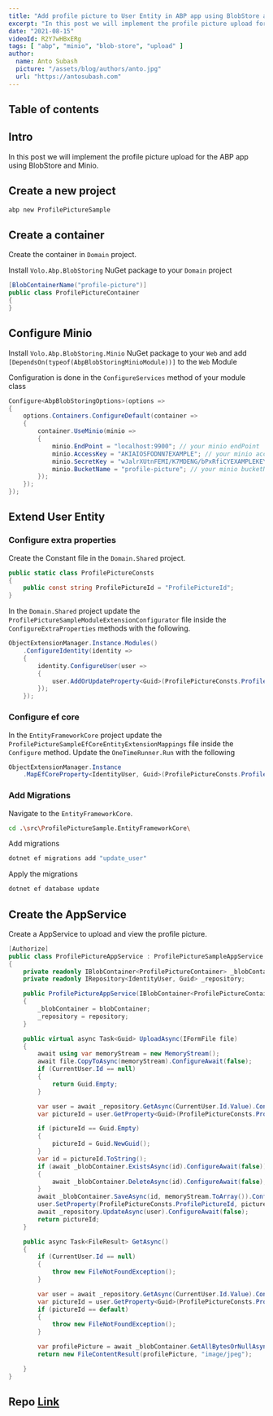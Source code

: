 ```yaml
---
title: "Add profile picture to User Entity in ABP app using BlobStore and Minio. Part 6"
excerpt: "In this post we will implement the profile picture upload for the ABP app using BlobStore and Minio."
date: "2021-08-15"
videoId: R2Y7wHBxERg
tags: [ "abp", "minio", "blob-store", "upload" ]
author:
  name: Anto Subash
  picture: "/assets/blog/authors/anto.jpg"
  url: "https://antosubash.com"
---
```

## Table of contents

## Intro

In this post we will implement the profile picture upload for the ABP app using BlobStore and Minio.

## Create a new project

```bash
abp new ProfilePictureSample
```

## Create a container

Create the container in `Domain` project.

Install `Volo.Abp.BlobStoring` NuGet package to your `Domain` project

```cs
[BlobContainerName("profile-picture")]
public class ProfilePictureContainer
{
}
```

## Configure Minio

Install `Volo.Abp.BlobStoring.Minio` NuGet package to your `Web` and add `[DependsOn(typeof(AbpBlobStoringMinioModule))]` to the `Web` Module

Configuration is done in the `ConfigureServices` method of your module class

```cs
Configure<AbpBlobStoringOptions>(options =>
{
    options.Containers.ConfigureDefault(container =>
    {
        container.UseMinio(minio =>
        {
            minio.EndPoint = "localhost:9900"; // your minio endPoint
            minio.AccessKey = "AKIAIOSFODNN7EXAMPLE"; // your minio accessKey
            minio.SecretKey = "wJalrXUtnFEMI/K7MDENG/bPxRfiCYEXAMPLEKEY"; // your minio secretKey
            minio.BucketName = "profile-picture"; // your minio bucketName
        });
    });
});
```

## Extend User Entity

### Configure extra properties

Create the Constant file in the `Domain.Shared` project.

```cs
public static class ProfilePictureConsts
{
    public const string ProfilePictureId = "ProfilePictureId";
}
```

In the `Domain.Shared` project update the `ProfilePictureSampleModuleExtensionConfigurator` file inside the `ConfigureExtraProperties` methods with the following.

```cs
ObjectExtensionManager.Instance.Modules()
    .ConfigureIdentity(identity =>
    {
        identity.ConfigureUser(user =>
        {
            user.AddOrUpdateProperty<Guid>(ProfilePictureConsts.ProfilePictureId);
        });
    });
```

### Configure ef core

In the `EntityFrameworkCore` project update the `ProfilePictureSampleEfCoreEntityExtensionMappings` file inside the `Configure` method. Update the `OneTimeRunner.Run` with the following

```cs
ObjectExtensionManager.Instance
    .MapEfCoreProperty<IdentityUser, Guid>(ProfilePictureConsts.ProfilePictureId);
```

### Add Migrations

Navigate to the `EntityFrameworkCore`.

```bash
cd .\src\ProfilePictureSample.EntityFrameworkCore\
```

Add migrations

```bash
dotnet ef migrations add "update_user"
```

Apply the migrations

```bash
dotnet ef database update
```

## Create the AppService

Create a AppService to upload and view the profile picture.

```cs
[Authorize]
public class ProfilePictureAppService : ProfilePictureSampleAppService
{
    private readonly IBlobContainer<ProfilePictureContainer> _blobContainer;
    private readonly IRepository<IdentityUser, Guid> _repository;

    public ProfilePictureAppService(IBlobContainer<ProfilePictureContainer> blobContainer, IRepository<IdentityUser, Guid> repository)
    {
        _blobContainer = blobContainer;
        _repository = repository;
    }

    public virtual async Task<Guid> UploadAsync(IFormFile file)
    {
        await using var memoryStream = new MemoryStream();
        await file.CopyToAsync(memoryStream).ConfigureAwait(false);
        if (CurrentUser.Id == null)
        {
            return Guid.Empty;
        }

        var user = await _repository.GetAsync(CurrentUser.Id.Value).ConfigureAwait(false);
        var pictureId = user.GetProperty<Guid>(ProfilePictureConsts.ProfilePictureId);

        if (pictureId == Guid.Empty)
        {
            pictureId = Guid.NewGuid();
        }
        var id = pictureId.ToString();
        if (await _blobContainer.ExistsAsync(id).ConfigureAwait(false))
        {
            await _blobContainer.DeleteAsync(id).ConfigureAwait(false);
        }
        await _blobContainer.SaveAsync(id, memoryStream.ToArray()).ConfigureAwait(false);
        user.SetProperty(ProfilePictureConsts.ProfilePictureId, pictureId);
        await _repository.UpdateAsync(user).ConfigureAwait(false);
        return pictureId;
    }

    public async Task<FileResult> GetAsync()
    {
        if (CurrentUser.Id == null)
        {
            throw new FileNotFoundException();
        }

        var user = await _repository.GetAsync(CurrentUser.Id.Value).ConfigureAwait(false);
        var pictureId = user.GetProperty<Guid>(ProfilePictureConsts.ProfilePictureId);
        if (pictureId == default)
        {
            throw new FileNotFoundException();
        }

        var profilePicture = await _blobContainer.GetAllBytesOrNullAsync(pictureId.ToString()).ConfigureAwait(false);
        return new FileContentResult(profilePicture, "image/jpeg");

    }
}
```

## Repo [Link](https://github.com/antosubash/AbpProfilePictureSample)
